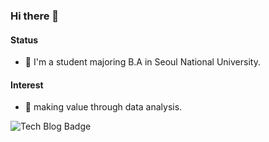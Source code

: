 ### Hi there 👋
#### Status
- 🔭 I'm a student majoring B.A in Seoul National University.

#### Interest
- 🌱 making value through data analysis.
<!--
**first-step-kr/first-step-kr** is a ✨ _special_ ✨ repository because its `README.md` (this file) appears on your GitHub profile.

Here are some ideas to get you started:

- 🔭 I’m currently working on ...
- 🌱 I’m currently learning ...
- 👯 I’m looking to collaborate on ...
- 🤔 I’m looking for help with ...
- 💬 Ask me about ...
- 📫 How to reach me: ...
- 😄 Pronouns: ...
- ⚡ Fun fact: ...
-->

![Tech Blog Badge](http://img.shields.io/badge/-Tech%20blog-black?style=flat-square&logo=github&link=https://zzsza.github.io/)


